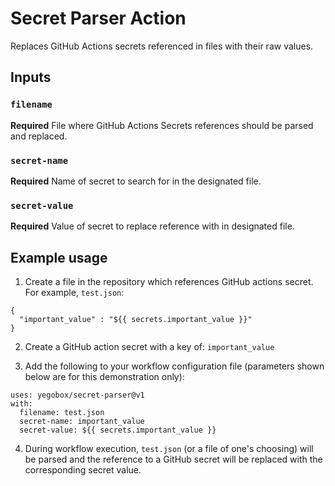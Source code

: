 # Secret Parser Action

Replaces GitHub Actions secrets referenced in files with their raw values.

## Inputs

### `filename`

**Required** File where GitHub Actions Secrets references should be parsed and replaced.

### `secret-name`

**Required** Name of secret to search for in the designated file.

### `secret-value`

**Required** Value of secret to replace reference with in designated file.

## Example usage

1. Create a file in the repository which references GitHub actions secret. For example, `test.json`:

```
{
  "important_value" : "${{ secrets.important_value }}"
}
```

2. Create a GitHub action secret with a key of: `important_value`

3. Add the following to your workflow configuration file (parameters shown below are for this demonstration only):

```
uses: yegobox/secret-parser@v1
with:
  filename: test.json
  secret-name: important_value
  secret-value: ${{ secrets.important_value }}
```

4. During workflow execution, `test.json` (or a file of one's choosing) will be parsed and the reference to a GitHub secret will be replaced with the corresponding secret value.
